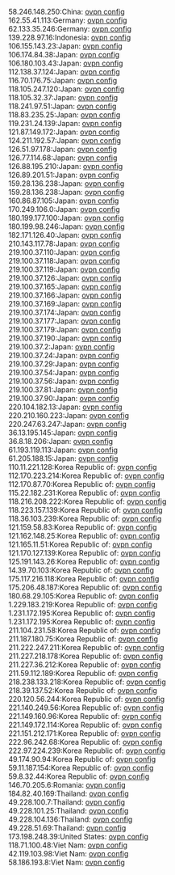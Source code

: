 58.246.148.250:China: [ovpn config](vpn/58_246_148_250.ovpn)  
162.55.41.113:Germany: [ovpn config](vpn/162_55_41_113.ovpn)  
62.133.35.246:Germany: [ovpn config](vpn/62_133_35_246.ovpn)  
139.228.97.16:Indonesia: [ovpn config](vpn/139_228_97_16.ovpn)  
106.155.143.23:Japan: [ovpn config](vpn/106_155_143_23.ovpn)  
106.174.84.38:Japan: [ovpn config](vpn/106_174_84_38.ovpn)  
106.180.103.43:Japan: [ovpn config](vpn/106_180_103_43.ovpn)  
112.138.37.124:Japan: [ovpn config](vpn/112_138_37_124.ovpn)  
116.70.176.75:Japan: [ovpn config](vpn/116_70_176_75.ovpn)  
118.105.247.120:Japan: [ovpn config](vpn/118_105_247_120.ovpn)  
118.105.32.37:Japan: [ovpn config](vpn/118_105_32_37.ovpn)  
118.241.97.51:Japan: [ovpn config](vpn/118_241_97_51.ovpn)  
118.83.235.25:Japan: [ovpn config](vpn/118_83_235_25.ovpn)  
119.231.24.139:Japan: [ovpn config](vpn/119_231_24_139.ovpn)  
121.87.149.172:Japan: [ovpn config](vpn/121_87_149_172.ovpn)  
124.211.192.57:Japan: [ovpn config](vpn/124_211_192_57.ovpn)  
126.51.97.178:Japan: [ovpn config](vpn/126_51_97_178.ovpn)  
126.77.114.68:Japan: [ovpn config](vpn/126_77_114_68.ovpn)  
126.88.195.210:Japan: [ovpn config](vpn/126_88_195_210.ovpn)  
126.89.201.51:Japan: [ovpn config](vpn/126_89_201_51.ovpn)  
159.28.136.238:Japan: [ovpn config](vpn/159_28_136_238.ovpn)  
159.28.136.238:Japan: [ovpn config](vpn/159_28_136_238.ovpn)  
160.86.87.105:Japan: [ovpn config](vpn/160_86_87_105.ovpn)  
170.249.106.0:Japan: [ovpn config](vpn/170_249_106_0.ovpn)  
180.199.177.100:Japan: [ovpn config](vpn/180_199_177_100.ovpn)  
180.199.98.246:Japan: [ovpn config](vpn/180_199_98_246.ovpn)  
182.171.126.40:Japan: [ovpn config](vpn/182_171_126_40.ovpn)  
210.143.117.78:Japan: [ovpn config](vpn/210_143_117_78.ovpn)  
219.100.37.110:Japan: [ovpn config](vpn/219_100_37_110.ovpn)  
219.100.37.118:Japan: [ovpn config](vpn/219_100_37_118.ovpn)  
219.100.37.119:Japan: [ovpn config](vpn/219_100_37_119.ovpn)  
219.100.37.126:Japan: [ovpn config](vpn/219_100_37_126.ovpn)  
219.100.37.165:Japan: [ovpn config](vpn/219_100_37_165.ovpn)  
219.100.37.166:Japan: [ovpn config](vpn/219_100_37_166.ovpn)  
219.100.37.169:Japan: [ovpn config](vpn/219_100_37_169.ovpn)  
219.100.37.174:Japan: [ovpn config](vpn/219_100_37_174.ovpn)  
219.100.37.177:Japan: [ovpn config](vpn/219_100_37_177.ovpn)  
219.100.37.179:Japan: [ovpn config](vpn/219_100_37_179.ovpn)  
219.100.37.190:Japan: [ovpn config](vpn/219_100_37_190.ovpn)  
219.100.37.2:Japan: [ovpn config](vpn/219_100_37_2.ovpn)  
219.100.37.24:Japan: [ovpn config](vpn/219_100_37_24.ovpn)  
219.100.37.29:Japan: [ovpn config](vpn/219_100_37_29.ovpn)  
219.100.37.54:Japan: [ovpn config](vpn/219_100_37_54.ovpn)  
219.100.37.56:Japan: [ovpn config](vpn/219_100_37_56.ovpn)  
219.100.37.81:Japan: [ovpn config](vpn/219_100_37_81.ovpn)  
219.100.37.90:Japan: [ovpn config](vpn/219_100_37_90.ovpn)  
220.104.182.13:Japan: [ovpn config](vpn/220_104_182_13.ovpn)  
220.210.160.223:Japan: [ovpn config](vpn/220_210_160_223.ovpn)  
220.247.63.247:Japan: [ovpn config](vpn/220_247_63_247.ovpn)  
36.13.195.145:Japan: [ovpn config](vpn/36_13_195_145.ovpn)  
36.8.18.206:Japan: [ovpn config](vpn/36_8_18_206.ovpn)  
61.193.119.113:Japan: [ovpn config](vpn/61_193_119_113.ovpn)  
61.205.188.15:Japan: [ovpn config](vpn/61_205_188_15.ovpn)  
110.11.221.128:Korea Republic of: [ovpn config](vpn/110_11_221_128.ovpn)  
112.170.223.214:Korea Republic of: [ovpn config](vpn/112_170_223_214.ovpn)  
112.170.87.70:Korea Republic of: [ovpn config](vpn/112_170_87_70.ovpn)  
115.22.182.231:Korea Republic of: [ovpn config](vpn/115_22_182_231.ovpn)  
118.216.208.222:Korea Republic of: [ovpn config](vpn/118_216_208_222.ovpn)  
118.223.157.139:Korea Republic of: [ovpn config](vpn/118_223_157_139.ovpn)  
118.36.103.239:Korea Republic of: [ovpn config](vpn/118_36_103_239.ovpn)  
121.159.58.83:Korea Republic of: [ovpn config](vpn/121_159_58_83.ovpn)  
121.162.148.25:Korea Republic of: [ovpn config](vpn/121_162_148_25.ovpn)  
121.165.11.51:Korea Republic of: [ovpn config](vpn/121_165_11_51.ovpn)  
121.170.127.139:Korea Republic of: [ovpn config](vpn/121_170_127_139.ovpn)  
125.191.143.26:Korea Republic of: [ovpn config](vpn/125_191_143_26.ovpn)  
14.39.70.103:Korea Republic of: [ovpn config](vpn/14_39_70_103.ovpn)  
175.117.216.118:Korea Republic of: [ovpn config](vpn/175_117_216_118.ovpn)  
175.206.48.187:Korea Republic of: [ovpn config](vpn/175_206_48_187.ovpn)  
180.68.29.105:Korea Republic of: [ovpn config](vpn/180_68_29_105.ovpn)  
1.229.183.219:Korea Republic of: [ovpn config](vpn/1_229_183_219.ovpn)  
1.231.172.195:Korea Republic of: [ovpn config](vpn/1_231_172_195.ovpn)  
1.231.172.195:Korea Republic of: [ovpn config](vpn/1_231_172_195.ovpn)  
211.104.231.58:Korea Republic of: [ovpn config](vpn/211_104_231_58.ovpn)  
211.187.180.75:Korea Republic of: [ovpn config](vpn/211_187_180_75.ovpn)  
211.222.247.211:Korea Republic of: [ovpn config](vpn/211_222_247_211.ovpn)  
211.227.218.178:Korea Republic of: [ovpn config](vpn/211_227_218_178.ovpn)  
211.227.36.212:Korea Republic of: [ovpn config](vpn/211_227_36_212.ovpn)  
211.59.112.189:Korea Republic of: [ovpn config](vpn/211_59_112_189.ovpn)  
218.238.133.218:Korea Republic of: [ovpn config](vpn/218_238_133_218.ovpn)  
218.39.137.52:Korea Republic of: [ovpn config](vpn/218_39_137_52.ovpn)  
220.120.56.244:Korea Republic of: [ovpn config](vpn/220_120_56_244.ovpn)  
221.140.249.56:Korea Republic of: [ovpn config](vpn/221_140_249_56.ovpn)  
221.149.160.96:Korea Republic of: [ovpn config](vpn/221_149_160_96.ovpn)  
221.149.172.114:Korea Republic of: [ovpn config](vpn/221_149_172_114.ovpn)  
221.151.212.171:Korea Republic of: [ovpn config](vpn/221_151_212_171.ovpn)  
222.96.242.68:Korea Republic of: [ovpn config](vpn/222_96_242_68.ovpn)  
222.97.224.239:Korea Republic of: [ovpn config](vpn/222_97_224_239.ovpn)  
49.174.90.94:Korea Republic of: [ovpn config](vpn/49_174_90_94.ovpn)  
59.11.187.154:Korea Republic of: [ovpn config](vpn/59_11_187_154.ovpn)  
59.8.32.44:Korea Republic of: [ovpn config](vpn/59_8_32_44.ovpn)  
146.70.205.6:Romania: [ovpn config](vpn/146_70_205_6.ovpn)  
184.82.40.169:Thailand: [ovpn config](vpn/184_82_40_169.ovpn)  
49.228.100.7:Thailand: [ovpn config](vpn/49_228_100_7.ovpn)  
49.228.101.25:Thailand: [ovpn config](vpn/49_228_101_25.ovpn)  
49.228.104.136:Thailand: [ovpn config](vpn/49_228_104_136.ovpn)  
49.228.51.69:Thailand: [ovpn config](vpn/49_228_51_69.ovpn)  
173.198.248.39:United States: [ovpn config](vpn/173_198_248_39.ovpn)  
118.71.100.48:Viet Nam: [ovpn config](vpn/118_71_100_48.ovpn)  
42.119.103.98:Viet Nam: [ovpn config](vpn/42_119_103_98.ovpn)  
58.186.193.8:Viet Nam: [ovpn config](vpn/58_186_193_8.ovpn)  
